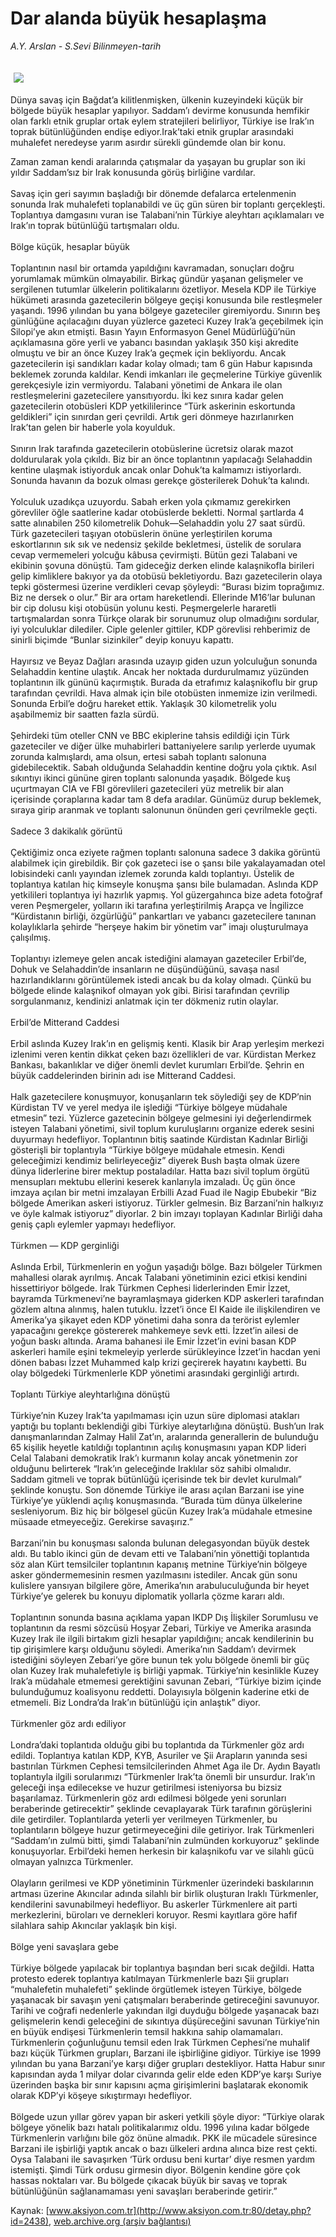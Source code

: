 # Dar alanda büyük hesaplaşma

*A.Y. Arslan - S.Sevi Bilinmeyen-tarih*

<div>
 <font>
  <img border="0" height="1" src="/web/20031024072302im_/http://www.aksiyon.com.tr/images/blank.gif"/>
 </font>
 <font class="content">
  <p>
   <img border="0" hspace="5" src="/web/20031024072302im_/http://www.aksiyon.com.tr/resim/45/52.jpg" vspace="5"/>
  </p>
 </font>
 <font class="content">
  Dünya savaş için Bağdat’a kilitlenmişken, ülkenin kuzeyindeki küçük bir bölgede büyük hesaplar yapılıyor. Saddam’ı devirme konusunda hemfikir olan farklı etnik gruplar ortak eylem stratejileri belirliyor, Türkiye ise Irak’ın toprak bütünlüğünden endişe ediyor.Irak’taki etnik gruplar arasındaki muhalefet neredeyse yarım asırdır sürekli gündemde olan bir konu.
 </font>
 <p>
  <font class="content">
   Zaman zaman kendi aralarında çatışmalar da yaşayan bu gruplar son iki yıldır Saddam’sız bir Irak konusunda görüş birliğine vardılar.
   <br/>
   <br/>
   Savaş için geri sayımın başladığı bir dönemde defalarca ertelenmenin sonunda Irak muhalefeti toplanabildi ve üç gün süren bir toplantı gerçekleşti. Toplantıya damgasını vuran ise Talabani’nin Türkiye aleyhtarı açıklamaları ve Irak’ın toprak bütünlüğü tartışmaları oldu.
   <br/>
   <br/>
   Bölge küçük, hesaplar büyük
   <br/>
   <br/>
   Toplantının nasıl bir ortamda yapıldığını kavramadan, sonuçları doğru yorumlamak mümkün olmayabilir. Birkaç gündür yaşanan gelişmeler ve sergilenen tutumlar ülkelerin politikalarını özetliyor. Mesela KDP ile Türkiye hükümeti arasında gazetecilerin bölgeye geçişi konusunda bile restleşmeler yaşandı. 1996 yılından bu yana bölgeye gazeteciler giremiyordu. Sınırın beş günlüğüne açılacağını duyan yüzlerce gazeteci Kuzey Irak’a geçebilmek için Silopi’ye akın etmişti. Basın Yayın Enformasyon Genel Müdürlüğü’nün açıklamasına göre yerli ve yabancı basından yaklaşık 350 kişi akredite olmuştu ve bir an önce Kuzey Irak’a geçmek için bekliyordu. Ancak gazetecilerin işi sandıkları kadar kolay olmadı; tam 6 gün Habur kapısında beklemek zorunda kaldılar. Kendi imkanları ile geçmelerine Türkiye güvenlik gerekçesiyle izin vermiyordu. Talabani yönetimi de Ankara ile olan restleşmelerini gazetecilere yansıtıyordu. İki kez sınıra kadar gelen gazetecilerin otobüsleri KDP yetkililerince “Türk askerinin eskortunda geldikleri” için sınırdan geri çevrildi. Artık geri dönmeye hazırlanırken Irak’tan gelen bir haberle yola koyulduk.
   <br/>
   <br/>
   Sınırın Irak tarafında gazetecilerin otobüslerine ücretsiz olarak mazot doldurularak yola çıkıldı. Biz bir an önce toplantının yapılacağı Selahaddin kentine ulaşmak istiyorduk ancak onlar Dohuk’ta kalmamızı istiyorlardı. Sonunda havanın da bozuk olması gerekçe gösterilerek Dohuk’ta kalındı.
   <br/>
   <br/>
   Yolculuk uzadıkça uzuyordu. Sabah erken yola çıkmamız gerekirken görevliler öğle saatlerine kadar otobüslerde bekletti. Normal şartlarda 4 satte alınabilen 250 kilometrelik Dohuk—Selahaddin yolu 27 saat sürdü. Türk gazetecileri taşıyan otobüslerin önüne yerleştirilen koruma eskortlarının sık sık ve nedensiz şekilde bekletmesi, üstelik de sorulara cevap vermemeleri yolcuğu kâbusa çevirmişti. Bütün gezi Talabani ve ekibinin şovuna dönüştü. Tam gideceğiz derken elinde kalaşnikofla birileri gelip kimliklere bakıyor ya da otobüsü bekletiyordu. Bazı gazetecilerin olaya tepki göstermesi üzerine verdikleri cevap şöyleydi: “Burası bizim toprağımız. Biz ne dersek o olur.” Bir ara ortam hareketlendi. Ellerinde M16’lar bulunan bir cip dolusu kişi otobüsün yolunu kesti. Peşmergelerle hararetli tartışmalardan sonra Türkçe olarak bir sorunumuz olup olmadığını sordular, iyi yolculuklar dilediler. Ciple gelenler gittiler, KDP görevlisi rehberimiz de sinirli biçimde “Bunlar sizinkiler” deyip konuyu kapattı.
   <br/>
   <br/>
   Hayırsız ve Beyaz Dağları arasında uzayıp giden uzun yolculuğun sonunda Selahaddin kentine ulaştık. Ancak her noktada durdurulmamız yüzünden toplantının ilk gününü kaçırmıştık. Burada da etrafımız kalaşnikoflu bir grup tarafından çevrildi. Hava almak için bile otobüsten inmemize izin verilmedi. Sonunda Erbil’e doğru hareket ettik. Yaklaşık 30 kilometrelik yolu aşabilmemiz bir saatten fazla sürdü.
   <br/>
   <br/>
   Şehirdeki tüm oteller CNN ve BBC ekiplerine tahsis edildiği için Türk gazeteciler ve diğer ülke muhabirleri battaniyelere sarılıp yerlerde uyumak zorunda kalmışlardı, ama olsun, ertesi sabah toplantı salonuna gidebilecektik. Sabah olduğunda Selahaddin kentine doğru yola çıktık. Asıl sıkıntıyı ikinci gününe giren toplantı salonunda yaşadık. Bölgede kuş uçurtmayan CIA ve FBI görevlileri gazetecileri yüz metrelik bir alan içerisinde çoraplarına kadar tam 8 defa aradılar. Günümüz durup beklemek, sıraya girip aranmak ve toplantı salonunun önünden geri çevrilmekle geçti.
   <br/>
   <br/>
   Sadece 3 dakikalık görüntü
   <br/>
   <br/>
   Çektiğimiz onca eziyete rağmen toplantı salonuna sadece 3 dakika görüntü alabilmek için girebildik. Bir çok gazeteci ise o şansı bile yakalayamadan otel lobisindeki canlı yayından izlemek zorunda kaldı toplantıyı. Üstelik de toplantıya katılan hiç kimseyle konuşma şansı bile bulamadan. Aslında KDP yetkilileri toplantıya iyi hazırlık yapmış. Yol güzergahınca bize adeta fotoğraf veren Peşmergeler, yolların iki tarafına yerleştirilmiş Arapça ve İngilizce “Kürdistanın birliği, özgürlüğü” pankartları ve yabancı gazetecilere tanınan kolaylıklarla şehirde “herşeye hakim bir yönetim var” imajı oluşturulmaya çalışılmış.
   <br/>
   <br/>
   Toplantıyı izlemeye gelen ancak istediğini alamayan gazeteciler Erbil’de, Dohuk ve Selahaddin’de insanların ne düşündüğünü, savaşa nasıl hazırlandıklarını görüntülemek istedi ancak bu da kolay olmadı. Çünkü bu bölgede elinde kalaşnikof olmayan yok gibi. Birisi tarafından çevrilip sorgulanmanız, kendinizi anlatmak için ter dökmeniz rutin olaylar.
   <br/>
   <br/>
   Erbil’de Mitterand Caddesi
   <br/>
   <br/>
   Erbil aslında Kuzey Irak’ın en gelişmiş kenti. Klasik bir Arap yerleşim merkezi izlenimi veren kentin dikkat çeken bazı özellikleri de var. Kürdistan Merkez Bankası, bakanlıklar ve diğer önemli devlet kurumları Erbil’de. Şehrin en büyük caddelerinden birinin adı ise Mitterand Caddesi.
   <br/>
   <br/>
   Halk gazetecilere konuşmuyor, konuşanların tek söylediği şey de KDP’nin Kürdistan TV ve yerel medya ile işlediği “Türkiye bölgeye müdahale etmesin” tezi. Yüzlerce gazetecinin bölgeye gelmesini iyi değerlendirmek isteyen Talabani yönetimi, sivil toplum kuruluşlarını organize ederek sesini duyurmayı hedefliyor. Toplantının bitiş saatinde Kürdistan Kadınlar Birliği gösterişli bir toplantıyla “Türkiye bölgeye müdahale etmesin. Kendi geleceğimizi kendimiz belirleyeceğiz” diyerek Bush başta olmak üzere dünya liderlerine birer mektup postaladılar. Hatta bazı sivil toplum örgütü mensupları mektubu ellerini keserek kanlarıyla imzaladı. Üç gün önce imzaya açılan bir metni imzalayan Erbilli Azad Fuad ile Nagip Ebubekir “Biz bölgede Amerikan askeri istiyoruz. Türkler gelmesin. Biz Barzani’nin halkıyız ve öyle kalmak istiyoruz” diyorlar. 2 bin imzayı toplayan Kadınlar Birliği daha geniş çaplı eylemler yapmayı hedefliyor.
   <br/>
   <br/>
   Türkmen — KDP gerginliği
   <br/>
   <br/>
   Aslında Erbil, Türkmenlerin en yoğun yaşadığı bölge. Bazı bölgeler Türkmen mahallesi olarak ayrılmış. Ancak Talabani yönetiminin ezici etkisi kendini hissettiriyor bölgede. Irak Türkmen Cephesi liderlerinden Emir İzzet, bayramda Türkmenevi’ne bayramlaşmaya giderken KDP askerleri tarafından gözlem altına alınmış, halen tutuklu. İzzet’i önce El Kaide ile ilişkilendiren ve Amerika’ya şikayet eden KDP yönetimi daha sonra da terörist eylemler yapacağını gerekçe göstererek mahkemeye sevk etti. İzzet’in ailesi de yoğun baskı altında. Arama bahanesi ile Emir İzzet’in evini basan KDP askerleri hamile eşini tekmeleyip yerlerde sürükleyince İzzet’in hacdan yeni dönen babası İzzet Muhammed kalp krizi geçirerek hayatını kaybetti. Bu olay bölgedeki Türkmenlerle KDP yönetimi arasındaki gerginliği artırdı.
   <br/>
   <br/>
   Toplantı Türkiye aleyhtarlığına dönüştü
   <br/>
   <br/>
   Türkiye’nin Kuzey Irak’ta yapılmaması için uzun süre diplomasi atakları yaptığı bu toplantı beklendiği gibi Türkiye aleytarlığına dönüştü. Bush’un Irak danışmanlarından Zalmay Halil Zat’ın, aralarında generallerin de bulunduğu 65 kişilik heyetle katıldığı toplantının açılış konuşmasını yapan KDP lideri Celal Talabani demokratik Irak’ı kurmanın kolay ancak yönetmenin zor olduğunu belirterek “Irak’ın geleceğinde Iraklılar söz sahibi olmalıdır. Saddam gitmeli ve toprak bütünlüğü içerisinde tek bir devlet kurulmalı” şeklinde konuştu. Son dönemde Türkiye ile arası açılan Barzani ise yine Türkiye’ye yüklendi açılış konuşmasında. “Burada tüm dünya ülkelerine sesleniyorum. Biz hiç bir bölgesel gücün Kuzey Irak’a müdahale etmesine müsaade etmeyeceğiz. Gerekirse savaşırız.”
   <br/>
   <br/>
   Barzani’nin bu konuşması salonda bulunan delegasyondan büyük destek aldı. Bu tablo ikinci gün de devam etti ve Talabani’nin yönettiği toplantıda söz alan Kürt temsilciler toplantının kapanış metnine Türkiye’nin bölgeye asker göndermemesinin resmen yazılmasını istediler. Ancak gün sonu kulislere yansıyan bilgilere göre, Amerika’nın arabuluculuğunda bir heyet Türkiye’ye gelerek bu konuyu diplomatik yollarla çözme kararı aldı.
   <br/>
   <br/>
   Toplantının sonunda basına açıklama yapan IKDP Dış İlişkiler Sorumlusu ve  toplantının da resmi sözcüsü Hoşyar Zebari, Türkiye ve Amerika arasında Kuzey Irak ile ilgili birtakım gizli hesaplar yapıldığını; ancak kendilerinin bu tip girişimlere karşı olduğunu söyledi. Amerika’nın Saddam’ı devirmek istediğini söyleyen Zebari’ye göre bunun tek yolu bölgede önemli bir güç olan Kuzey Irak muhalefetiyle iş birliği yapmak. Türkiye’nin kesinlikle Kuzey Irak’a müdahale etmemesi gerektiğini savunan Zebari, “Türkiye bizim içinde bulunduğumuz koalisyonu reddetti. Dolayısıyla bölgenin kaderine etki de etmemeli. Biz Londra’da Irak’ın bütünlüğü için anlaştık” diyor.
   <br/>
   <br/>
   Türkmenler göz ardı ediliyor
   <br/>
   <br/>
   Londra’daki toplantıda olduğu gibi bu toplantıda da Türkmenler göz ardı edildi. Toplantıya katılan KDP, KYB, Asuriler ve Şii Arapların yanında sesi bastırılan Türkmen Cephesi temsilcilerinden Ahmet Aga ile Dr. Aydın Bayatlı toplantıyla ilgili sorularımızı “Türkmenler Irak’ta önemli bir unsurdur. Irak’ın geleceği inşa edilecekse ve huzur getirilmesi isteniyorsa bu bizsiz başarılamaz. Türkmenlerin göz ardı edilmesi bölgede yeni sorunları beraberinde getirecektir” şeklinde cevaplayarak Türk tarafının görüşlerini dile getirdiler. Toplantılarda yeterli yer verilmeyen Türkmenler, bu toplantıların bölgeye huzur getirmeyeceğini dile getiriyor. Irak Türkmenleri “Saddam’ın zulmü bitti, şimdi Talabani’nin zulmünden korkuyoruz” şeklinde konuşuyorlar. Erbil’deki hemen herkesin bir kalaşnikofu var ve silahlı gücü olmayan yalnızca Türkmenler.
   <br/>
   <br/>
   Olayların gerilmesi ve KDP yönetiminin Türkmenler üzerindeki baskılarının artması üzerine Akıncılar adında silahlı bir birlik oluşturan Iraklı Türkmenler, kendilerini savunabilmeyi hedefliyor. Bu askerler Türkmenlere ait parti merkezlerini, büroları ve dernekleri koruyor. Resmi kayıtlara göre hafif silahlara sahip Akıncılar yaklaşık bin kişi.
   <br/>
   <br/>
   Bölge yeni savaşlara gebe
   <br/>
   <br/>
   Türkiye bölgede yapılacak bir toplantıya başından beri sıcak değildi. Hatta protesto ederek toplantıya katılmayan Türkmenlerle bazı Şii grupları “muhalefetin muhalefeti” şeklinde örgütlemek isteyen Türkiye, bölgede yaşanacak bir savaşın yeni çatışmaları beraberinde getireceğini savunuyor. Tarihi ve coğrafi nedenlerle yakından ilgi duyduğu bölgede yaşanacak bazı gelişmelerin kendi geleceğini de sıkıntıya düşüreceğini savunan Türkiye’nin en büyük endişesi Türkmenlerin temsil hakkına sahip olamamaları. Türkmenlerin çoğunluğunu temsil eden Irak Türkmen Cephesi’ne muhalif bazı küçük Türkmen grupları, Barzani ile işbirliğine gidiyor. Türkiye ise 1999 yılından bu yana Barzani’ye karşı diğer grupları destekliyor. Hatta Habur sınır kapısından ayda 1 milyar dolar civarında gelir elde eden KDP’ye karşı Suriye üzerinden başka bir sınır kapısını açma girişimlerini başlatarak ekonomik olarak KDP’yi köşeye sıkıştırmayı hedefliyor.
   <br/>
   <br/>
   Bölgede uzun yıllar görev yapan bir askeri yetkili şöyle diyor: “Türkiye olarak bölgeye yönelik bazı hatalı politikalarımız oldu. 1996 yılına kadar bölgede Türkmenlerin varlığını bile göz önüne almadık. PKK ile mücadele süresince Barzani ile işbirliği yaptık ancak o bazı ülkeleri ardına alınca bize rest çekti. Oysa Talabani ile savaşırken ‘Türk ordusu beni kurtar’ diye resmen yardım istemişti. Şimdi Türk ordusu girmesin diyor. Bölgenin kendine göre çok hassas noktaları var. Bu bölgede çıkacak büyük bir savaş ve toprak bütünlüğünün sağlanamaması yeni savaşları beraberinde getirir.”
  </font>
 </p>
</div>


Kaynak: [www.aksiyon.com.tr](http://www.aksiyon.com.tr:80/detay.php?id=2438), [web.archive.org (arşiv bağlantısı)](http://web.archive.org/web/20031024072302/http://www.aksiyon.com.tr:80/detay.php?id=2438)

